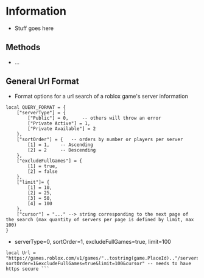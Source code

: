 # Information
- Stuff goes here

## Methods
- ...

## General Url Format
- Format options for a url search of a roblox game's server information
```   
local QUERY_FORMAT = {
	["serverType"] = {
		["Public"] = 0,     -- others will throw an error
		["Private Active"] = 1,
		["Private Available"] = 2
	},
	["sortOrder"] = {   -- orders by number or players per server
		[1] = 1,    -- Ascending
		[2] = 2     -- Descending
	},
	["excludeFullGames"] = {
		[1] = true,
		[2] = false
	},
	["limit"]= {
		[1] = 10,
		[2] = 25,
		[3] = 50,
		[4] = 100
	},
	["cursor"] = "..." --> string corresponding to the next page of the search (max quantity of servers per page is defined by limit, max 100)
}   
```   
- serverType=0, sortOrder=1, excludeFullGames=true, limit=100 
```   
local Url = "https://games.roblox.com/v1/games/"..tostring(game.PlaceId).."/servers/0?sortOrder=1&excludeFullGames=true&limit=100&cursor" -- needs to have https secure ```   
